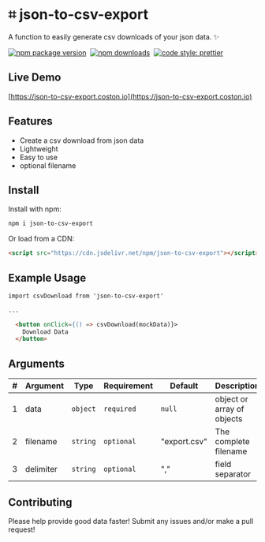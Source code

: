 # ⌗ json-to-csv-export

A function to easily generate csv downloads of your json data. ✨

[![npm package version](https://badge.fury.io/js/json-to-csv-export.svg)](https://www.npmjs.com/package/json-to-csv-export)&nbsp;
[![npm downloads](https://img.shields.io/npm/dm/json-to-csv-export.svg)](https://www.npmjs.com/package/json-to-csv-export)&nbsp;
[![code style: prettier](https://img.shields.io/badge/code_style-prettier-ff69b4.svg)](https://prettier.io)

## Live Demo

[https://json-to-csv-export.coston.io](https://json-to-csv-export.coston.io)

## Features

- Create a csv download from json data
- Lightweight
- Easy to use
- optional filename

## Install

Install with npm:

```sh
npm i json-to-csv-export
```

Or load from a CDN:

```html
<script src="https://cdn.jsdelivr.net/npm/json-to-csv-export"></script>
```

## Example Usage

```html
import csvDownload from 'json-to-csv-export'

...

  <button onClick={() => csvDownload(mockData)}>
    Download Data
  </button>
```

## Arguments

| #   | Argument  | Type     | Requirement | Default      | Description                |
| --- | --------- | -------- | ----------- | ------------ | -------------------------- |
| 1   | data      | `object` | `required`  | `null`       | object or array of objects |
| 2   | filename  | `string` | `optional`  | "export.csv" | The complete filename      |
| 3   | delimiter | `string` | `optional`  | ","          | field separator            |

## Contributing

Please help provide good data faster! Submit any issues and/or make a pull request!

